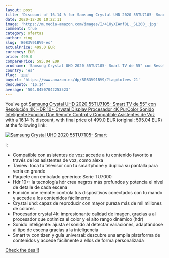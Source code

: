 ```yaml
---
layout: post
title: 'Discount of 16.14 % for Samsung Crystal UHD 2020 55TU7105- Smart'
date: 2020-12-30 10:22:11
image: 'https://m.media-amazon.com/images/I/41UyXIAnf8L._SL200_.jpg'
comments: true
category: ofertas
author: ring
slug: 'B083V91BV9-es'
actualPrice: 499.0 EUR
currency: EUR
price: 499.0
comparePrice: 595.04 EUR
prodname: 'Samsung Crystal UHD 2020 55TU7105- Smart TV de 55" con Resolución 4K  HDR 10+  Crystal Display  Procesador 4K  PurColor  Sonido Inteligente  Función One Remote Control y Compatible Asistentes de Voz'
country: 'es'
flag: '🇪🇸'
buyurl: 'https://www.amazon.es/dp/B083V91BV9/?tag=tolees-21'
descuento: '16.14'
average: '504.84507042253523'
---
```


You've got [Samsung Crystal UHD 2020 55TU7105- Smart TV de 55" con Resolución 4K  HDR 10+  Crystal Display  Procesador 4K  PurColor  Sonido Inteligente  Función One Remote Control y Compatible Asistentes de Voz](https://www.amazon.es/dp/B083V91BV9/?tag=tolees-21) with a  16.14 % discount, with final price of 499.0 EUR (original: 595.04 EUR) at the following link:

[![Samsung Crystal UHD 2020 55TU7105- Smart](https://m.media-amazon.com/images/I/41UyXIAnf8L._SL200_.jpg)](https://www.amazon.es/dp/B083V91BV9/?tag=tolees-21)

ℹ️:

- Compatible con asistentes de voz: accede a tu contenido favorito a través de los asistentes de voz, como alexa
- Taview: toca tu televisor con tu smartphone y duplica su pantalla para verla en grande
- Paquete con embalado genérico: Serie TU7000
- Hdr 10+: la tecnología hdr crea negros más profundos y potencía el nivel de detalle de cada escena
- Función one remote: controla tus dispositivos conectados con tu mando y accede a los contenidos fácilmente
- Crystal uhd: capaz de reproducir con mayor pureza más de mil millones de colores
- Procesador crystal 4k: impresionante calidad de imagen, gracias a al procesador que optimiza el color y el alto rango dinámico (hdr)
- Sonido inteligente: ajusta el sonido al detectar variaciones, adaptándose al tipo de escena gracias a la inteligencia
- Smart tv con tizen y guía universal: descubre una amplia plataforma de contenidos y accede fácilmente a ellos de forma personalizada

[Check the deal!!](https://www.amazon.es/dp/B083V91BV9/?tag=tolees-21)
